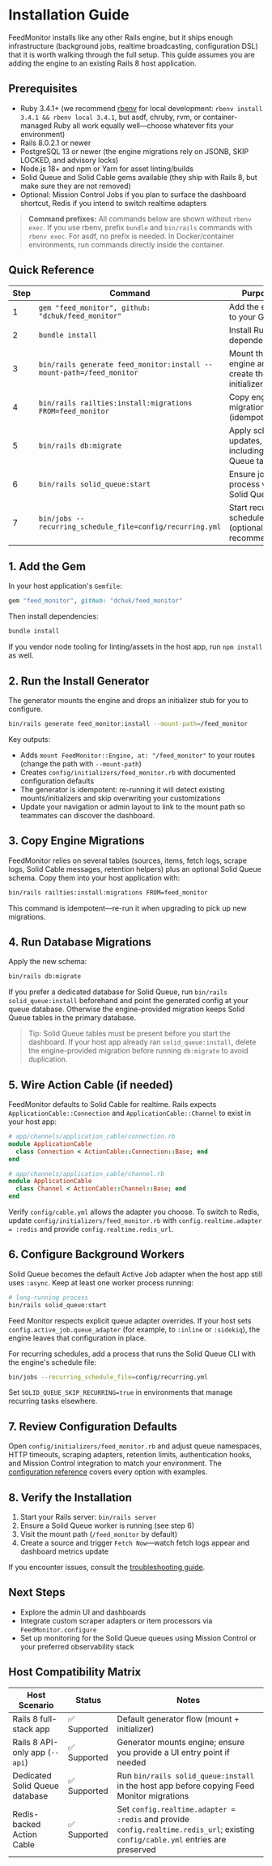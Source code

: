 # Installation Guide

FeedMonitor installs like any other Rails engine, but it ships enough infrastructure (background jobs, realtime broadcasting, configuration DSL) that it is worth walking through the full setup. This guide assumes you are adding the engine to an existing Rails 8 host application.

## Prerequisites

- Ruby 3.4.1+ (we recommend [rbenv](https://github.com/rbenv/rbenv) for local development: `rbenv install 3.4.1 && rbenv local 3.4.1`, but asdf, chruby, rvm, or container-managed Ruby all work equally well—choose whatever fits your environment)
- Rails 8.0.2.1 or newer
- PostgreSQL 13 or newer (the engine migrations rely on JSONB, SKIP LOCKED, and advisory locks)
- Node.js 18+ and npm or Yarn for asset linting/builds
- Solid Queue and Solid Cable gems available (they ship with Rails 8, but make sure they are not removed)
- Optional: Mission Control Jobs if you plan to surface the dashboard shortcut, Redis if you intend to switch realtime adapters

> **Command prefixes:** All commands below are shown without `rbenv exec`. If you use rbenv, prefix `bundle` and `bin/rails` commands with `rbenv exec`. For asdf, no prefix is needed. In Docker/container environments, run commands directly inside the container.

## Quick Reference

| Step | Command | Purpose |
| --- | --- | --- |
| 1 | `gem "feed_monitor", github: "dchuk/feed_monitor"` | Add the engine to your Gemfile |
| 2 | `bundle install` | Install Ruby dependencies |
| 3 | `bin/rails generate feed_monitor:install --mount-path=/feed_monitor` | Mount the engine and create the initializer |
| 4 | `bin/rails railties:install:migrations FROM=feed_monitor` | Copy engine migrations (idempotent) |
| 5 | `bin/rails db:migrate` | Apply schema updates, including Solid Queue tables |
| 6 | `bin/rails solid_queue:start` | Ensure jobs process via Solid Queue |
| 7 | `bin/jobs --recurring_schedule_file=config/recurring.yml` | Start recurring scheduler (optional but recommended) |

## 1. Add the Gem

In your host application's `Gemfile`:

```ruby
gem "feed_monitor", github: "dchuk/feed_monitor"
```

Then install dependencies:

```bash
bundle install
```

If you vendor node tooling for linting/assets in the host app, run `npm install` as well.

## 2. Run the Install Generator

The generator mounts the engine and drops an initializer stub for you to configure.

```bash
bin/rails generate feed_monitor:install --mount-path=/feed_monitor
```

Key outputs:

- Adds `mount FeedMonitor::Engine, at: "/feed_monitor"` to your routes (change the path with `--mount-path`)
- Creates `config/initializers/feed_monitor.rb` with documented configuration defaults
- The generator is idempotent: re-running it will detect existing mounts/initializers and skip overwriting your customizations
- Update your navigation or admin layout to link to the mount path so teammates can discover the dashboard.

## 3. Copy Engine Migrations

FeedMonitor relies on several tables (sources, items, fetch logs, scrape logs, Solid Cable messages, retention helpers) plus an optional Solid Queue schema. Copy them into your host application with:

```bash
bin/rails railties:install:migrations FROM=feed_monitor
```

This command is idempotent—re-run it when upgrading to pick up new migrations.

## 4. Run Database Migrations

Apply the new schema:

```bash
bin/rails db:migrate
```

If you prefer a dedicated database for Solid Queue, run `bin/rails solid_queue:install` beforehand and point the generated config at your queue database. Otherwise the engine-provided migration keeps Solid Queue tables in the primary database.

> Tip: Solid Queue tables must be present before you start the dashboard. If your host app already ran `solid_queue:install`, delete the engine-provided migration before running `db:migrate` to avoid duplication.

## 5. Wire Action Cable (if needed)

FeedMonitor defaults to Solid Cable for realtime. Rails expects `ApplicationCable::Connection` and `ApplicationCable::Channel` to exist in your host app:

```ruby
# app/channels/application_cable/connection.rb
module ApplicationCable
  class Connection < ActionCable::Connection::Base; end
end

# app/channels/application_cable/channel.rb
module ApplicationCable
  class Channel < ActionCable::Channel::Base; end
end
```

Verify `config/cable.yml` allows the adapter you choose. To switch to Redis, update `config/initializers/feed_monitor.rb` with `config.realtime.adapter = :redis` and provide `config.realtime.redis_url`.

## 6. Configure Background Workers

Solid Queue becomes the default Active Job adapter when the host app still uses `:async`. Keep at least one worker process running:

```bash
# long-running process
bin/rails solid_queue:start
```

Feed Monitor respects explicit queue adapter overrides. If your host sets `config.active_job.queue_adapter` (for example, to `:inline` or `:sidekiq`), the engine leaves that configuration in place.

For recurring schedules, add a process that runs the Solid Queue CLI with the engine's schedule file:

```bash
bin/jobs --recurring_schedule_file=config/recurring.yml
```

Set `SOLID_QUEUE_SKIP_RECURRING=true` in environments that manage recurring tasks elsewhere.

## 7. Review Configuration Defaults

Open `config/initializers/feed_monitor.rb` and adjust queue namespaces, HTTP timeouts, scraping adapters, retention limits, authentication hooks, and Mission Control integration to match your environment. The [configuration reference](configuration.md) covers every option with examples.

## 8. Verify the Installation

1. Start your Rails server: `bin/rails server`
2. Ensure a Solid Queue worker is running (see step 6)
3. Visit the mount path (`/feed_monitor` by default)
4. Create a source and trigger `Fetch Now`—watch fetch logs appear and dashboard metrics update

If you encounter issues, consult the [troubleshooting guide](troubleshooting.md).

## Next Steps

- Explore the admin UI and dashboards
- Integrate custom scraper adapters or item processors via `FeedMonitor.configure`
- Set up monitoring for the Solid Queue queues using Mission Control or your preferred observability stack

## Host Compatibility Matrix

| Host Scenario | Status | Notes |
| --- | --- | --- |
| Rails 8 full-stack app | ✅ Supported | Default generator flow (mount + initializer) |
| Rails 8 API-only app (`--api`) | ✅ Supported | Generator mounts engine; ensure you provide a UI entry point if needed |
| Dedicated Solid Queue database | ✅ Supported | Run `bin/rails solid_queue:install` in the host app before copying Feed Monitor migrations |
| Redis-backed Action Cable | ✅ Supported | Set `config.realtime.adapter = :redis` and provide `config.realtime.redis_url`; existing `config/cable.yml` entries are preserved |
